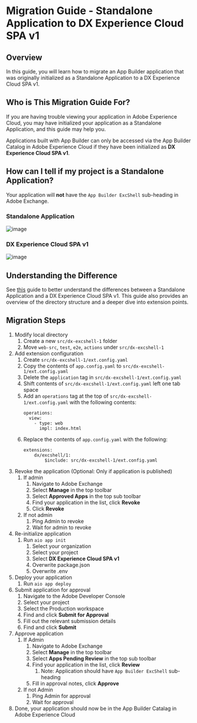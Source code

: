 # Migration Guide - Standalone Application to DX Experience Cloud SPA v1

## Overview 

In this guide, you will learn how to migrate an App Builder application that was originally initialized as a Standalone Application to a 
DX Experience Cloud SPA v1. 

## Who is This Migration Guide For?

If you are having trouble viewing your application in Adobe Experience Cloud, you may have initialized your application as a 
Standalone Application, and this guide may help you. 

Applications built with App Builder can only be accessed via the App Builder Catalog in Adobe Experience Cloud if they have been initialized as **DX 
Experience Cloud SPA v1**. 

## How can I tell if my project is a Standalone Application?

Your application will **not** have the `App Builder ExcShell` sub-heading in Adobe Exchange. 

### Standalone Application 
![image](https://user-images.githubusercontent.com/28722775/173436533-7adf7cf4-c783-41eb-8e80-d78a91c13227.png)

### DX Experience Cloud SPA v1
![image](https://user-images.githubusercontent.com/28722775/173436294-9ecca357-1b63-441f-ad4a-b1cb903ebd1c.png)


## Understanding the Difference 

See [this](https://github.com/AdobeDocs/project-firefly/edit/main/src/pages/guides/extensions/extension_migration_guide.md#old-file-structure) guide to 
better understand the differences between a Standalone Application and a DX Experience Cloud SPA v1. This guide also provides an overview of the
directory structure and a deeper dive into extension points.

## Migration Steps 

1. Modify local directory 
    1. Create a new `src/dx-excshell-1` folder
    2. Move `web-src`, `test`, `e2e`, `actions` under `src/dx-excshell-1`
2. Add extension configuration 
    1. Create `src/dx-excshell-1/ext.config.yaml` 
    3. Copy the contents of `app.config.yaml` to `src/dx-excshell-1/ext.config.yaml` 
    4. Delete the `application` tag in `src/dx-excshell-1/ext.config.yaml` 
    5. Shift contents of `src/dx-excshell-1/ext.config.yaml` left one tab space 
    6. Add an `operations` tag at the top of `src/dx-excshell-1/ext.config.yaml` with the following contents: 
        ```
        operations:
          view:
            - type: web
              impl: index.html
        ```
    6. Replace the contents of `app.config.yaml` with the following: 
        ```
        extensions:
            dx/excshell/1:
                $include: src/dx-excshell-1/ext.config.yaml
        ```
3. Revoke the application (Optional: Only if application is published)
    1. If admin
        1. Navigate to Adobe Exchange 
        2. Select **Manage** in the top toolbar 
        3. Select **Approved Apps** in the top sub toolbar
        4. Find your application in the list, click **Revoke**
        5. Click **Revoke**
    2. If not admin
        1. Ping Admin to revoke
        2. Wait for admin to revoke 
4. Re-initialize application 
    1. Run `aio app init`
        1. Select your organization 
        2. Select your project 
        3. Select **DX Experience Cloud SPA v1**
        4. Overwrite package.json 
        5. Overwrite .env
5. Deploy your application
    1. Run `aio app deploy` 
7. Submit application for approval
    1. Navigate to the Adobe Developer Console 
    2. Select your project
    3. Select the Production workspace 
    4. Find and click **Submit for Approval**
    5. Fill out the relevant submission details
    6. Find and click **Submit** 
8. Approve application 
    1. If Admin
        1. Navigate to Adobe Exchange 
        2. Select **Manage** in the top toolbar 
        3. Select **Apps Pending Review** in the top sub toolbar
        4. Find your application in the list, click **Review**
            1. Note: Application should have `App Builder ExcShell` sub-heading
        5. Fill in approval notes, click **Approve** 
    2. If not Admin
        1. Ping Admin for approval
        2. Wait for approval
9. Done, your application should now be in the App Builder Catalag in Adobe Experience Cloud
